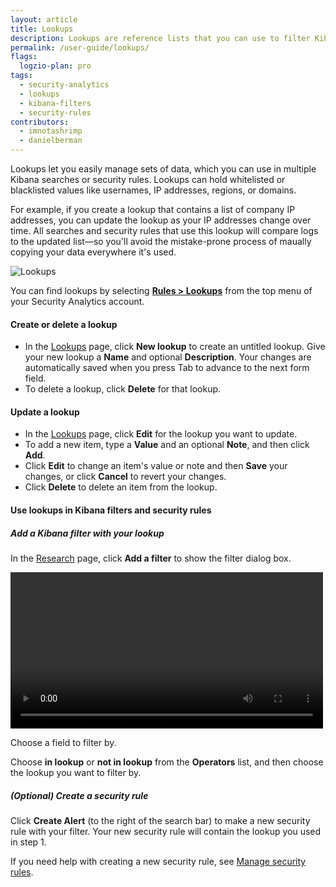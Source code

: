 ```yaml
---
layout: article
title: Lookups
description: Lookups are reference lists that you can use to filter Kibana results or to power your security rules. Using lookups, you can maintain lists of anything you want to filter by, such as users, IP addresses, regions, or domains.
permalink: /user-guide/lookups/
flags:
  logzio-plan: pro
tags:
  - security-analytics
  - lookups
  - kibana-filters
  - security-rules
contributors:
  - imnotashrimp
  - danielberman
---
```


Lookups let you easily manage sets of data, which you can use in multiple Kibana searches or security rules.
Lookups can hold whitelisted or blacklisted values like usernames, IP addresses, regions, or domains.

For example, if you create a lookup that contains a list of company IP addresses, you can update the lookup as your IP addresses change over time.
All searches and security rules that use this lookup will compare logs to the updated list—so you'll avoid the mistake-prone process of maually copying your data everywhere it's used.

![Lookups](https://dytvr9ot2sszz.cloudfront.net/logz-docs/lookups/lookups.png)

You can find lookups by selecting [**Rules > Lookups**](https://app.logz.io/#/dashboard/security/rules/lookup) from the top menu of your Security Analytics account.

#### Create or delete a lookup

* In the [Lookups](https://app.logz.io/#/dashboard/security/rules/lookup) page,
  click **New lookup** to create an untitled lookup.
  Give your new lookup a **Name** and optional **Description**.
  Your changes are automatically saved when you press Tab to advance to the next form field.
* To delete a lookup,
  click **Delete** for that lookup.

#### Update a lookup

* In the [Lookups](https://app.logz.io/#/dashboard/security/rules/lookup) page,
  click **Edit** for the lookup you want to update.
* To add a new item,
  type a **Value** and an optional **Note**, and then click **Add**.
* Click **Edit** to change an item's value or note and then **Save** your changes,
  or click **Cancel** to revert your changes.
* Click **Delete** to delete an item from the lookup.

#### Use lookups in Kibana filters and security rules

<div class="tasklist">

##### Add a Kibana filter with your lookup

In the [Research](https://app.logz.io/#/dashboard/security/research) page,
click **Add a filter** to show the filter dialog box.

<video autoplay controls loop width="500">
  <source src="{{site.baseurl}}/videos/lookups/add-lookup-in-kibana.mp4" type="video/mp4" />
</video>

Choose a field to filter by.

Choose **in lookup** or **not in lookup** from the **Operators** list,
and then choose the lookup you want to filter by.

##### _(Optional)_ Create a security rule

Click **Create Alert** (to the right of the search bar)
to make a new security rule with your filter.
Your new security rule will contain the lookup you used in step 1.

If you need help with creating a new security rule,
see [Manage security rules]({{site.baseurl}}/user-guide/security-analytics/manage-security-rules.html).
